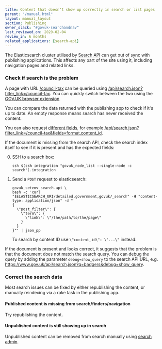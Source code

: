 ```yaml
---
title: Content that doesn't show up correctly in search or list pages
parent: "/manual.html"
layout: manual_layout
section: Publishing
owner_slack: "#govuk-searchandnav"
last_reviewed_on: 2020-02-04
review_in: 6 months
related_applications: [search-api]
---
```


The Elasticsearch cluster utilised by [Search API](/apps/search-api.html) can
get out of sync with publishing applications. This affects any part of the site
using it, including navigation pages and related links.

### Check if search is the problem

A page with URL [/council-tax](https://www.gov.uk/council-tax) can be queried using [/api/search.json?filter_link=/council-tax](https://www.gov.uk/api/search.json?filter_link=/council-tax). You can quickly
switch between the two using the [GOV.UK browser extension](https://github.com/alphagov/govuk-browser-extension).

You can compare the data returned with the publishing app to check if it's up
to date. An empty response means search has never received the content.

You can also request [different fields](/apis/search/fields.html), for example
[/api/search.json?filter_link=/council-tax&fields=format,content_id](https://www.gov.uk/api/search.json?filter_link=/council-tax&fields=format,content_id).

If the document is missing from the search API, check the search index itself to
see if it is present and has the expected fields:

0. SSH to a search box:

    ```
    ssh $(ssh integration "govuk_node_list --single-node -c search").integration
    ```

0. Send a `POST` request to elasticsearch:

    ```
    govuk_setenv search-api \
    bash -c 'curl "$ELASTICSEARCH_URI/detailed,government,govuk/_search" -H "content-type: application/json" -d "
    {
      \"post_filter\": {
        \"term\": {
          \"link\": \"/the/path/to/the/page\"
        }
      }
    }"' | json_pp
    ```

    To search by content ID use `\"content_id\": \"...\"` instead.

If the document is present and looks correct, it suggests that the problem is
that the document does not match the search query. You can debug the query by
adding the parameter `debug=show_query` to the search API URL, e.g.
<https://www.gov.uk/api/search.json?q=badgers&debug=show_query>.

### Correct the search data

Most search issues can be fixed by either republishing the content, or manually
reindexing via a rake task in the publishing app.

#### Published content is missing from search/finders/navigation

Try republishing the content.

#### Unpublished content is still showing up in search

Unpublished content can be removed from search manually using [search admin](https://search-admin.publishing.service.gov.uk/).
